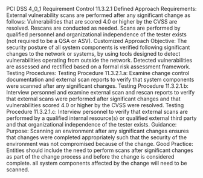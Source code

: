 PCI DSS 4_0_1 Requirement Control 11.3.2.1 Defined Approach Requirements: External vulnerability scans are performed after any significant change as follows: Vulnerabilities that are scored 4.0 or higher by the CVSS are resolved. Rescans are conducted as needed. Scans are performed by qualified personnel and organizational independence of the tester exists (not required to be a QSA or ASV). Customized Approach Objective: The security posture of all system components is verified following significant changes to the network or systems, by using tools designed to detect vulnerabilities operating from outside the network. Detected vulnerabilities are assessed and rectified based on a formal risk assessment framework. Testing Procedures: Testing Procedure 11.3.2.1.a: Examine change control documentation and external scan reports to verify that system components were scanned after any significant changes. Testing Procedure 11.3.2.1.b: Interview personnel and examine external scan and rescan reports to verify that external scans were performed after significant changes and that vulnerabilities scored 4.0 or higher by the CVSS were resolved. Testing Procedure 11.3.2.1.c: Interview personnel to verify that external scans are performed by a qualified internal resource(s) or qualified external third party and that organizational independence of the tester exists. Guidance: Purpose: Scanning an environment after any significant changes ensures that changes were completed appropriately such that the security of the environment was not compromised because of the change. Good Practice: Entities should include the need to perform scans after significant changes as part of the change process and before the change is considered complete. all system components affected by the change will need to be scanned.